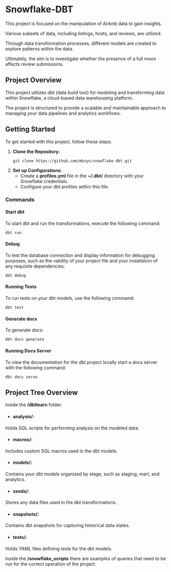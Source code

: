 # Snowflake-DBT
This project is focused on the manipulation of Airbnb data to gain insights.

Various subsets of data, including listings, hosts, and reviews, are utilized. 

Through data transformation processes, different models are created to explore patterns within the data. 

Ultimately, the aim is to investigate whether the presence of a full moon affects review submissions.
## Project Overview

This project utilizes dbt (data build tool) for modeling and transforming data within Snowflake, a cloud-based data warehousing platform. 

The project is structured to provide a scalable and maintainable approach to managing your data pipelines and analytics workflows.

## Getting Started

To get started with this project, follow these steps:

1. **Clone the Repository**: 
   ```
   git clone https://github.com/mbvyn/snowflake-dbt.git
   ```
2. **Set up Configurations**:
   - Create a **profiles.yml** file in the **~/.dbt/** directory with your Snowflake credentials.
   - Configure your dbt profiles within this file.

### Commands
#### Start dbt
To start dbt and run the transformations, execute the following command:
```
dbt run
```
#### Debug
To test the database connection and display information for debugging purposes, such as the validity of your project file and your installation of any requisite dependencies:
```
dbt debug
```
#### Running Tests
To run tests on your dbt models, use the following command:
```
dbt test
```
#### Generate docs
To generate docs:
```
dbt docs generate
```
#### Running Docs Server
To view the documentation for the dbt project locally start a docs server with the following command:
```
dbt docs serve
```
## Project Tree Overview
Inside the **/dbtlearn** folder:
 - #### analysis/: 
Holds SQL scripts for performing analysis on the modeled data.
 - #### macros/: 
Includes custom SQL macros used in the dbt models.
 - #### models/: 
Contains your dbt models organized by stage, such as staging, mart, and analytics.
 - #### seeds/:
Stores any data files used in the dbt transformations.
 - #### snapshots/:
Contains dbt snapshots for capturing historical data states.
 - #### tests/: 
Holds YAML files defining tests for the dbt models.

Inside the **/snowflake_scripts** there are examples of queries that need to be run for the correct operation of the project.


